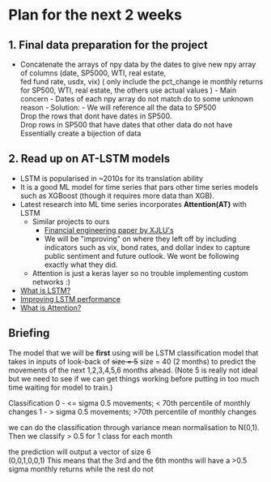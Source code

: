 # Plan for the next 2 weeks

## 1. Final data preparation for the project

- Concatenate the arrays of npy data by the dates to give new npy array of columns (date, SP5000, WTI, real estate,
  <br> fed fund rate, usdx, vix)
  ( only include the pct_change ie monthly returns for SP500, WTI, real estate, the others use actual values ) - Main concern - Dates of each npy array do not match do to some unknown reason - Solution: - We will reference all the data to SP500
  <br> Drop the rows that dont have dates in SP500.
  <br> Drop rows in SP500 that have dates that other data do not have
  <br> Essentially create a bijection of data

## 2. Read up on AT-LSTM models

- LSTM is popularised in ~2010s for its translation ability
- It is a good ML model for time series that pars other time series models such as XGBoost (though it requires more data than XGB).
- Latest research into ML time series incorporates **Attention(AT)** with LSTM
  - Similar projects to ours
    - [Financial engineering paper by XJLU's](https://www.worldscientific.com/doi/epdf/10.1142/S2424786322500141)
    - We will be "improving" on where they left off by including indicators such as vix, bond rates, and dollar index to capture public sentiment and future outlook. We wont be following exactly what they did.
  - Attention is just a keras layer so no trouble implementing custom networks :)
- [What is LSTM?](https://colah.github.io/posts/2015-08-Understanding-LSTMs/)
- [Improving LSTM performance](https://medium.com/geekculture/10-hyperparameters-to-keep-an-eye-on-for-your-lstm-model-and-other-tips-f0ff5b63fcd4)
- [What is Attention?](https://www.analyticsvidhya.com/blog/2019/11/comprehensive-guide-attention-mechanism-deep-learning/)

## Briefing

The model that we will be **first** using will be LSTM classification model that takes in inputs of look-back of ~~size = 5~~ size = 40 (2 months) to predict the movements of the next 1,2,3,4,5,6 months ahead. (Note 5 is really not ideal but we need to see if we can get things working before putting in too much time waiting for model to train.)

Classification
0 - <= sigma 0.5 movements; < 70th percentile of monthly changes
1 - > sigma 0.5 movements; >70th percentile of monthly changes

we can do the classification through variance mean normalisation to N(0,1). Then we classify > 0.5 for 1 class for each month

the prediction will output a vector of size 6
<br> (0,0,1,0,0,1) This means that the 3rd and the 6th months will have a >0.5 sigma monthly returns while the rest do not
